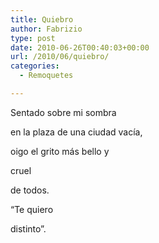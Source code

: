 ```yaml
---
title: Quiebro
author: Fabrizio
type: post
date: 2010-06-26T00:40:03+00:00
url: /2010/06/quiebro/
categories:
  - Remoquetes

---
```

Sentado sobre mi sombra

en la plaza de una ciudad vacía,

oigo el grito más bello y

cruel

de todos.

“Te quiero

distinto”.